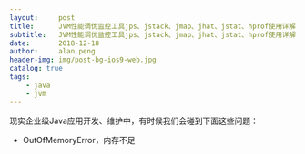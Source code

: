 ```yaml
---
layout:     post
title:      JVM性能调优监控工具jps、jstack、jmap、jhat、jstat、hprof使用详解
subtitle:   JVM性能调优监控工具jps、jstack、jmap、jhat、jstat、hprof使用详解
date:       2018-12-18
author:     alan.peng
header-img: img/post-bg-ios9-web.jpg
catalog: true
tags:
    - java
    - jvm
---
```


现实企业级Java应用开发、维护中，有时候我们会碰到下面这些问题：
- OutOfMemoryError，内存不足

